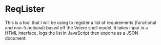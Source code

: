 # ReqLister
This is a tool that I will be using to register a list of requirements (functional and non-functional) based off the Volere shell model. It takes input in a HTML interface, logs the list in JavaScript then exports as a JSON document.
